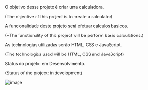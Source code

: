 O objetivo desse projeto é criar uma calculadora.

(The objective of this project is to create a calculator)

A funcionalidade deste projeto será efetuar calculos basicos.

(*The functionality of this project will be perform basic calculations.)

As technologias utilizadas serão HTML, CSS e JavaScript.

(The technologies used will be HTML, CSS and JavaScript)

Status do projeto: em Desenvolvimento.

(Status of the project: in development)


![image](https://user-images.githubusercontent.com/111658874/215928754-713b00d3-6b2c-4ace-8e0b-6ab0ad5652fd.png)
